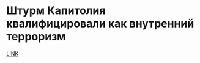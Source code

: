 # Штурм Капитолия квалифицировали как внутренний терроризм



[LINK](https://varlamov.ru/4154425.html)